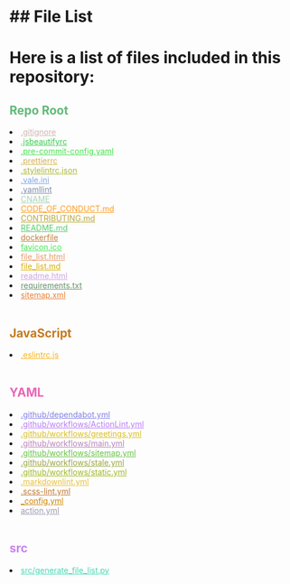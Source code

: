 # ## File List

# Here is a list of files included in this repository:

<h2 style="color: #61b979;">Repo Root</h2>
<li><a href="https://github.com/author/repo/blob/main/.gitignore" style="color: #ceb5b3;">.gitignore</a></li>
<li><a href="https://github.com/author/repo/blob/main/.jsbeautifyrc" style="color: #37cc4d;">.jsbeautifyrc</a></li>
<li><a href="https://github.com/author/repo/blob/main/.pre-commit-config.yaml" style="color: #46e14f;">.pre-commit-config.yaml</a></li>
<li><a href="https://github.com/author/repo/blob/main/.prettierrc" style="color: #d4b156;">.prettierrc</a></li>
<li><a href="https://github.com/author/repo/blob/main/.stylelintrc.json" style="color: #acb738;">.stylelintrc.json</a></li>
<li><a href="https://github.com/author/repo/blob/main/.vale.ini" style="color: #7da6ea;">.vale.ini</a></li>
<li><a href="https://github.com/author/repo/blob/main/.yamllint" style="color: #7e8aa9;">.yamllint</a></li>
<li><a href="https://github.com/author/repo/blob/main/CNAME" style="color: #aad2b5;">CNAME</a></li>
<li><a href="https://github.com/author/repo/blob/main/CODE_OF_CONDUCT.md" style="color: #fe9c20;">CODE_OF_CONDUCT.md</a></li>
<li><a href="https://github.com/author/repo/blob/main/CONTRIBUTING.md" style="color: #b6a73b;">CONTRIBUTING.md</a></li>
<li><a href="https://github.com/author/repo/blob/main/README.md" style="color: #53d069;">README.md</a></li>
<li><a href="https://github.com/author/repo/blob/main/dockerfile" style="color: #c1813b;">dockerfile</a></li>
<li><a href="https://github.com/author/repo/blob/main/favicon.ico" style="color: #47e754;">favicon.ico</a></li>
<li><a href="https://github.com/author/repo/blob/main/file_list.html" style="color: #e39c6b;">file_list.html</a></li>
<li><a href="https://github.com/author/repo/blob/main/file_list.md" style="color: #d9b007;">file_list.md</a></li>
<li><a href="https://github.com/author/repo/blob/main/readme.html" style="color: #cfa4e1;">readme.html</a></li>
<li><a href="https://github.com/author/repo/blob/main/requirements.txt" style="color: #669169;">requirements.txt</a></li>
<li><a href="https://github.com/author/repo/blob/main/sitemap.xml" style="color: #ec7f32;">sitemap.xml</a></li>
<br><h2 style="color: #c6791d;">JavaScript</h2>
<li><a href="https://github.com/author/repo/blob/main/.eslintrc.js" style="color: #f8b315;">.eslintrc.js</a></li>
<br><h2 style="color: #ea64b6;">YAML</h2>
<li><a href="https://github.com/author/repo/blob/main/.github/dependabot.yml" style="color: #817ee3;">.github/dependabot.yml</a></li>
<li><a href="https://github.com/author/repo/blob/main/.github/workflows/ActionLint.yml" style="color: #b77bf8;">.github/workflows/ActionLint.yml</a></li>
<li><a href="https://github.com/author/repo/blob/main/.github/workflows/greetings.yml" style="color: #d8be1d;">.github/workflows/greetings.yml</a></li>
<li><a href="https://github.com/author/repo/blob/main/.github/workflows/main.yml" style="color: #b980b8;">.github/workflows/main.yml</a></li>
<li><a href="https://github.com/author/repo/blob/main/.github/workflows/sitemap.yml" style="color: #64c341;">.github/workflows/sitemap.yml</a></li>
<li><a href="https://github.com/author/repo/blob/main/.github/workflows/stale.yml" style="color: #98a440;">.github/workflows/stale.yml</a></li>
<li><a href="https://github.com/author/repo/blob/main/.github/workflows/static.yml" style="color: #9db720;">.github/workflows/static.yml</a></li>
<li><a href="https://github.com/author/repo/blob/main/.markdownlint.yml" style="color: #e9c03b;">.markdownlint.yml</a></li>
<li><a href="https://github.com/author/repo/blob/main/.scss-lint.yml" style="color: #c27631;">.scss-lint.yml</a></li>
<li><a href="https://github.com/author/repo/blob/main/_config.yml" style="color: #c98502;">_config.yml</a></li>
<li><a href="https://github.com/author/repo/blob/main/action.yml" style="color: #9f98ae;">action.yml</a></li>
<br><h2 style="color: #c883f0;">src</h2>
<li><a href="https://github.com/author/repo/blob/main/src/generate_file_list.py" style="color: #46d8b4;">src/generate_file_list.py</a></li>